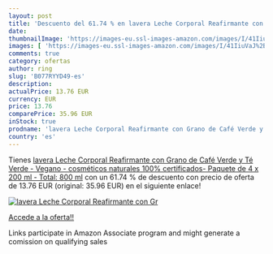 ```yaml
---
layout: post
title: 'Descuento del 61.74 % en lavera Leche Corporal Reafirmante con Gr'
date: 
thumbnailImage: 'https://images-eu.ssl-images-amazon.com/images/I/41IiuVaJ%2BkL._SL200_.jpg'
images: [ 'https://images-eu.ssl-images-amazon.com/images/I/41IiuVaJ%2BkL._SL200_.jpg' ]
comments: true
category: ofertas
author: ring
slug: 'B077RYYD49-es'
description:
actualPrice: 13.76 EUR
currency: EUR
price: 13.76
comparePrice: 35.96 EUR
inStock: true
prodname: 'lavera Leche Corporal Reafirmante con Grano de Café Verde y Té Verde - Vegano - cosméticos naturales 100% certificados- Paquete de 4 x 200 ml - Total: 800 ml'
country: 'es'
---
```


Tienes [lavera Leche Corporal Reafirmante con Grano de Café Verde y Té Verde - Vegano - cosméticos naturales 100% certificados- Paquete de 4 x 200 ml - Total: 800 ml](https://www.amazon.es/dp/B077RYYD49/?tag=tolees-21) con un 61.74 % de descuento con precio de oferta de 13.76 EUR (original: 35.96 EUR) en el siguiente enlace!

[![lavera Leche Corporal Reafirmante con Gr](https://images-eu.ssl-images-amazon.com/images/I/41IiuVaJ%2BkL._SL200_.jpg)](https://www.amazon.es/dp/B077RYYD49/?tag=tolees-21)

[Accede a la oferta!!](https://www.amazon.es/dp/B077RYYD49/?tag=tolees-21)

Links participate in Amazon Associate program and might generate a comission on qualifying sales


